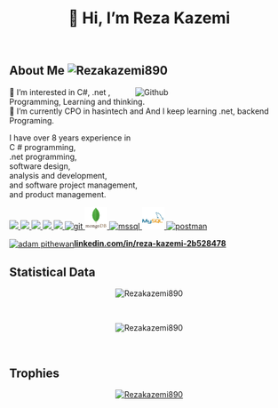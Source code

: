 <h1 align="center">👋 Hi, I’m Reza Kazemi</h1>
<br>
<h2> About Me <img src="https://komarev.com/ghpvc/?username=Rezakazemi890&label=Profile%20views&color=0e75b6&style=flat"
    alt="Rezakazemi890" /></h2> <img width="55%" align="right" alt="Github" src="https://raw.githubusercontent.com/onimur/.github/master/.resources/git-header.svg" />
<p> 👀 I’m interested in C#, .net , Programming, Learning and thinking.
	<br> 🌱 I’m currently CPO in hasintech and And I keep learning .net, backend Programing.
	<br>
	<p align="left"> I have over 8 years experience in
		<br> C # programming,
		<br> .net programming,
		<br> software design,
		<br> analysis and development,
		<br> and software project management,
		<br> and product management.
	 </p>
</p>
</h2>
<a href=h ttps://github.com/Rezakazemi890?tab=repositories&q=&type=&language=csharp&sort=> <img width='32px' src='https://raw.githubusercontent.com/rahulbanerjee26/githubAboutMeGenerator/main/icons/csharp.svg'> </a>
<a href=h ttps://github.com/Rezakazemi890?tab=repositories&q=&type=&language=html&sort=> <img width='32px' src='https://raw.githubusercontent.com/rahulbanerjee26/githubAboutMeGenerator/main/icons/html.svg'> </a>
<a href=h ttps://github.com/Rezakazemi890?tab=repositories&q=&type=&language=javascript&sort=> <img width='32px' src='https://raw.githubusercontent.com/rahulbanerjee26/githubAboutMeGenerator/main/icons/javascript.svg'> </a>
<a href=h ttps://github.com/Rezakazemi890?tab=repositories&q=&type=&language=css&sort=> <img width='32px' src='https://raw.githubusercontent.com/rahulbanerjee26/githubAboutMeGenerator/main/icons/css.svg'> </a>
<a href=h ttps://github.com/Rezakazemi890?tab=repositories&q=&type=&language=sqlite&sort=> <img width='32px' src='https://raw.githubusercontent.com/rahulbanerjee26/githubAboutMeGenerator/main/icons/sqlite.svg'> </a>
<a href="https://git-scm.com/" target="_blank"> <img src="https://www.vectorlogo.zone/logos/git-scm/git-scm-icon.svg" alt="git" width="40" height="40" /> </a>
<a href="https://www.mongodb.com/" target="_blank"> <img src="https://raw.githubusercontent.com/devicons/devicon/master/icons/mongodb/mongodb-original-wordmark.svg" alt="mongodb" width="40" height="40" /> </a>
<a href="https://www.microsoft.com/en-us/sql-server" target="_blank"> <img src="https://www.svgrepo.com/show/303229/microsoft-sql-server-logo.svg" alt="mssql" width="40" height="40" /> </a>
<a href="https://www.mysql.com/" target="_blank"> <img src="https://raw.githubusercontent.com/devicons/devicon/master/icons/mysql/mysql-original-wordmark.svg" alt="mysql" width="40" height="40" /> </a>
<a href="https://postman.com" target="_blank"> <img src="https://www.vectorlogo.zone/logos/getpostman/getpostman-icon.svg" alt="postman" width="40" height="40" /> </a>
<p></p>
<a href="linkedin.com/in/reza-kazemi-2b528478" target="blank"><img align="center" src="https://raw.githubusercontent.com/rahuldkjain/github-profile-readme-generator/master/src/images/icons/Social/linked-in-alt.svg" alt="adam pithewan" height="30" width="40" /><strong>linkedin.com/in/reza-kazemi-2b528478</strong></a>
<h2>Statistical Data </h2>
<div align="center">
	<p><img src="https://github-readme-streak-stats.herokuapp.com/?user=Rezakazemi890&" alt="Rezakazemi890" /></p>
	<br>
	<p><img src="https://github-readme-stats.vercel.app/api/top-langs?username=Rezakazemi890&show_icons=true&locale=en&layout=compact" alt="Rezakazemi890" /></p>
	<br>
	<h2 align="left">Trophies </h2>
	<p>
		<a href="https://github.com/ryo-ma/github-profile-trophy"><img src="https://github-profile-trophy.vercel.app/?username=Rezakazemi890" alt="Rezakazemi890" /></a>
	</p>
</div>
